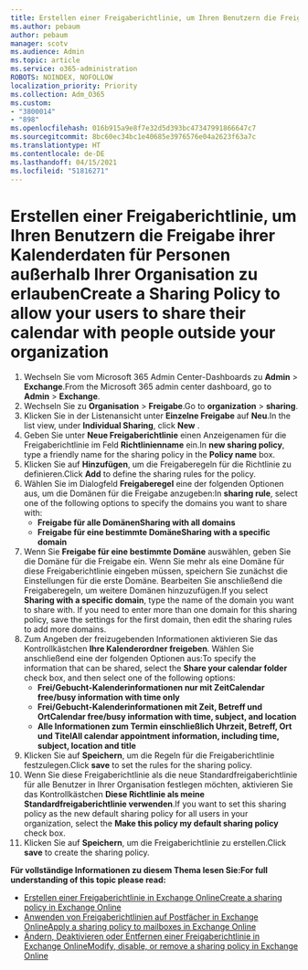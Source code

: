 ```yaml
---
title: Erstellen einer Freigaberichtlinie, um Ihren Benutzern die Freigabe ihrer Kalenderdaten für Personen außerhalb Ihrer Organisation zu erlauben
ms.author: pebaum
author: pebaum
manager: scotv
ms.audience: Admin
ms.topic: article
ms.service: o365-administration
ROBOTS: NOINDEX, NOFOLLOW
localization_priority: Priority
ms.collection: Adm_O365
ms.custom:
- "3800014"
- "898"
ms.openlocfilehash: 016b915a9e8f7e32d5d393bc47347991866647c7
ms.sourcegitcommit: 8bc60ec34bc1e40685e3976576e04a2623f63a7c
ms.translationtype: HT
ms.contentlocale: de-DE
ms.lasthandoff: 04/15/2021
ms.locfileid: "51816271"
---
```

# <a name="create-a-sharing-policy-to-allow-your-users-to-share-their-calendar-with-people-outside-your-organization"></a><span data-ttu-id="cb4d8-102">Erstellen einer Freigaberichtlinie, um Ihren Benutzern die Freigabe ihrer Kalenderdaten für Personen außerhalb Ihrer Organisation zu erlauben</span><span class="sxs-lookup"><span data-stu-id="cb4d8-102">Create a Sharing Policy to allow your users to share their calendar with people outside your organization</span></span>

1. <span data-ttu-id="cb4d8-103">Wechseln Sie vom Microsoft 365 Admin Center-Dashboards zu **Admin** > **Exchange**.</span><span class="sxs-lookup"><span data-stu-id="cb4d8-103">From the Microsoft 365 admin center dashboard, go to **Admin** > **Exchange**.</span></span>
2. <span data-ttu-id="cb4d8-104">Wechseln Sie zu **Organisation** > **Freigabe**.</span><span class="sxs-lookup"><span data-stu-id="cb4d8-104">Go to **organization** > **sharing**.</span></span>
3. <span data-ttu-id="cb4d8-105">Klicken Sie in der Listenansicht unter **Einzelne Freigabe** auf **Neu**.</span><span class="sxs-lookup"><span data-stu-id="cb4d8-105">In the list view, under **Individual Sharing**, click **New** .</span></span>
4. <span data-ttu-id="cb4d8-106">Geben Sie unter **Neue Freigaberichtlinie** einen Anzeigenamen für die Freigaberichtlinie im Feld **Richtlinienname** ein.</span><span class="sxs-lookup"><span data-stu-id="cb4d8-106">In **new sharing policy**, type a friendly name for the sharing policy in the **Policy name** box.</span></span>
5. <span data-ttu-id="cb4d8-107">Klicken Sie auf **Hinzufügen**, um die Freigaberegeln für die Richtlinie zu definieren.</span><span class="sxs-lookup"><span data-stu-id="cb4d8-107">Click **Add**  to define the sharing rules for the policy.</span></span>
6. <span data-ttu-id="cb4d8-108">Wählen Sie im Dialogfeld **Freigaberegel** eine der folgenden Optionen aus, um die Domänen für die Freigabe anzugeben:</span><span class="sxs-lookup"><span data-stu-id="cb4d8-108">In **sharing rule**, select one of the following options to specify the domains you want to share with:</span></span>
    - <span data-ttu-id="cb4d8-109">**Freigabe für alle Domänen**</span><span class="sxs-lookup"><span data-stu-id="cb4d8-109">**Sharing with all domains**</span></span>
    - <span data-ttu-id="cb4d8-110">**Freigabe für eine bestimmte Domäne**</span><span class="sxs-lookup"><span data-stu-id="cb4d8-110">**Sharing with a specific domain**</span></span>
8. <span data-ttu-id="cb4d8-p101">Wenn Sie **Freigabe für eine bestimmte Domäne** auswählen, geben Sie die Domäne für die Freigabe ein. Wenn Sie mehr als eine Domäne für diese Freigaberichtlinie eingeben müssen, speichern Sie zunächst die Einstellungen für die erste Domäne. Bearbeiten Sie anschließend die Freigaberegeln, um weitere Domänen hinzuzufügen.</span><span class="sxs-lookup"><span data-stu-id="cb4d8-p101">If you select **Sharing with a specific domain**, type the name of the domain you want to share with. If you need to enter more than one domain for this sharing policy, save the settings for the first domain, then edit the sharing rules to add more domains.</span></span>
9. <span data-ttu-id="cb4d8-113">Zum Angeben der freizugebenden Informationen aktivieren Sie das Kontrollkästchen **Ihre Kalenderordner freigeben**. Wählen Sie anschließend eine der folgenden Optionen aus:</span><span class="sxs-lookup"><span data-stu-id="cb4d8-113">To specify the information that can be shared, select the **Share your calendar folder** check box, and then select one of the following options:</span></span>
    - <span data-ttu-id="cb4d8-114">**Frei/Gebucht-Kalenderinformationen nur mit Zeit**</span><span class="sxs-lookup"><span data-stu-id="cb4d8-114">**Calendar free/busy information with time only**</span></span>
    - <span data-ttu-id="cb4d8-115">**Frei/Gebucht-Kalenderinformationen mit Zeit, Betreff und Ort**</span><span class="sxs-lookup"><span data-stu-id="cb4d8-115">**Calendar free/busy information with time, subject, and location**</span></span>
    - <span data-ttu-id="cb4d8-116">**Alle Informationen zum Termin einschließlich Uhrzeit, Betreff, Ort und Titel**</span><span class="sxs-lookup"><span data-stu-id="cb4d8-116">**All calendar appointment information, including time, subject, location and title**</span></span>
11. <span data-ttu-id="cb4d8-117">Klicken Sie auf **Speichern**, um die Regeln für die Freigaberichtlinie festzulegen.</span><span class="sxs-lookup"><span data-stu-id="cb4d8-117">Click **save** to set the rules for the sharing policy.</span></span>
12. <span data-ttu-id="cb4d8-118">Wenn Sie diese Freigaberichtlinie als die neue Standardfreigaberichtlinie für alle Benutzer in Ihrer Organisation festlegen möchten, aktivieren Sie das Kontrollkästchen **Diese Richtlinie als meine Standardfreigaberichtlinie verwenden**.</span><span class="sxs-lookup"><span data-stu-id="cb4d8-118">If you want to set this sharing policy as the new default sharing policy for all users in your organization, select the **Make this policy my default sharing policy** check box.</span></span>
13. <span data-ttu-id="cb4d8-119">Klicken Sie auf **Speichern**, um die Freigaberichtlinie zu erstellen.</span><span class="sxs-lookup"><span data-stu-id="cb4d8-119">Click **save** to create the sharing policy.</span></span>  

<span data-ttu-id="cb4d8-120">**Für vollständige Informationen zu diesem Thema lesen Sie:**</span><span class="sxs-lookup"><span data-stu-id="cb4d8-120">**For full understanding of this topic please read:**</span></span>

- [<span data-ttu-id="cb4d8-121">Erstellen einer Freigaberichtlinie in Exchange Online</span><span class="sxs-lookup"><span data-stu-id="cb4d8-121">Create a sharing policy in Exchange Online</span></span>](https://docs.microsoft.com/exchange/sharing/sharing-policies/create-a-sharing-policy)
- [<span data-ttu-id="cb4d8-122">Anwenden von Freigaberichtlinien auf Postfächer in Exchange Online</span><span class="sxs-lookup"><span data-stu-id="cb4d8-122">Apply a sharing policy to mailboxes in Exchange Online</span></span>](https://docs.microsoft.com/exchange/sharing/sharing-policies/apply-a-sharing-policy)
- [<span data-ttu-id="cb4d8-123">Ändern, Deaktivieren oder Entfernen einer Freigaberichtlinie in Exchange Online</span><span class="sxs-lookup"><span data-stu-id="cb4d8-123">Modify, disable, or remove a sharing policy in Exchange Online</span></span>](https://docs.microsoft.com/exchange/sharing/sharing-policies/modify-a-sharing-policy)